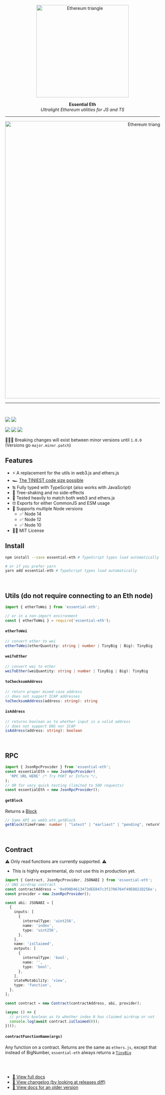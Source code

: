 <p align="center">
  <a><img src="https://blog.ethereum.org/img/2018/08/grants_eth_logo.png" title="Ethereum triangle" height="300"/></a>
</p>
<p align="center">
  <b>
    Essential Eth
  </b>
  <br>
  <i>Ultralight Ethereum utilities for JS and TS</i>
  <br>
</p>

---

<p align="center">
<img src="https://user-images.githubusercontent.com/3408480/133322814-f3d18424-4ba8-4a37-8cbc-c5e6828354a3.png" title="Ethereum triangle" width="900"/>
</p>

---

<br>

![](https://badgen.net/bundlephobia/minzip/essential-eth) ![](https://badgen.net/bundlephobia/tree-shaking/essential-eth)

![](https://img.shields.io/npm/v/essential-eth)
![](https://badgen.net/bundlephobia/min/essential-eth)
![](https://badgen.net/bundlephobia/dependency-count/essential-eth)

👨🏻‍💻 Breaking changes will exist between minor versions until `1.0.0` (Versions go `major.minor.patch`)

## Features

- ⚡️ A replacement for the utils in web3.js and ethers.js
- 🏎 [The TINIEST code size possible](https://bundlephobia.com/package/essential-eth)
- ʦ Fully typed with TypeScript (also works with JavaScript)
- 🌲 Tree-shaking and no side-effects
- 🧪 Tested heavily to match both web3 and ethers.js
- 🤓 Exports for either CommonJS and ESM usage
- 🙌 Supports multiple Node versions
  - ✅ Node 14
  - ✅ Node 12
  - ✅ Node 10
- 👩‍⚖️ MIT License

## Install

```sh
npm install --save essential-eth # TypeScript types load automatically

# or if you prefer yarn
yarn add essential-eth # TypeScript types load automatically
```

<br/>

## Utils (do not require connecting to an Eth node)

```typescript
import { etherToWei } from 'essential-eth';

// or in a non-import environment
const { etherToWei } = require('essential-eth');
```

#### `etherToWei`

```typescript
// convert ether to wei
etherToWei(etherQuantity: string | number | TinyBig | Big): TinyBig
```

#### `weiToEther`

```typescript
// convert wei to ether
weiToEther(weiQuantity: string | number | TinyBig | Big): TinyBig
```

#### `toChecksumAddress`

```typescript
// return proper mixed-case address
// does not support ICAP addresses
toChecksumAddress(address: string): string
```

#### `isAddress`

```typescript
// returns boolean as to whether input is a valid address
// does not support ENS nor ICAP
isAddress(address: string): boolean
```

<br/>

## RPC

```typescript
import { JsonRpcProvider } from 'essential-eth';
const essentialEth = new JsonRpcProvider(
  'RPC URL HERE' /* Try POKT or Infura */,
);
// OR for very quick testing (limited to 500 requests)
const essentialEth = new JsonRpcProvider();
```

#### `getBlock`

Returns a [Block](src/types/block.types.ts)

```typescript
// Same API as web3.eth.getBlock
getBlock(timeFrame: number | "latest" | "earliest" | "pending", returnTransactionObjects?: boolean): Promise<Block>
```

<br/>

## Contract

⚠️ Only read functions are currently supported. ⚠️

- This is highly experimental, do not use this in production yet.

```typescript
import { Contract, JsonRpcProvider, JSONABI } from 'essential-eth';
// UNI airdrop contract
const contractAddress = '0x090D4613473dEE047c3f2706764f49E0821D256e';
const provider = new JsonRpcProvider();

const abi: JSONABI = [
  {
    inputs: [
      {
        internalType: 'uint256',
        name: 'index',
        type: 'uint256',
      },
    ],
    name: 'isClaimed',
    outputs: [
      {
        internalType: 'bool',
        name: '',
        type: 'bool',
      },
    ],
    stateMutability: 'view',
    type: 'function',
  },
];

const contract = new Contract(contractAddress, abi, provider);

(async () => {
  // prints boolean as to whether index 0 has claimed airdrop or not
  console.log(await contract.isClaimed(0));
})();
```

#### `contractFunctionName(args)`

Any function on a contract. Returns are the same as `ethers.js`, except that instead of BigNumber, `essential-eth` always returns a [`TinyBig`](https://essential-eth.vercel.app/classes/TinyBig.html)

<br/>
<br/>

- [📓 View full docs](https://essential-eth.vercel.app)
- [📓 View changelog (by looking at releases diff)](https://github.com/dawsbot/essential-eth/releases)
- [📓 View docs for an older version](https://essential-eth.vercel.app/versions)
